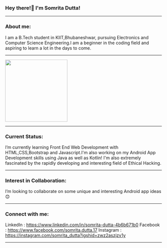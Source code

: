 ### Hey there!👋 I'm Somrita Dutta!

***

### About me:
I am a B.Tech student in KIIT,Bhubaneshwar, pursuing Electronics and Computer Science Engineering.I am a beginner in the coding field and aspiring to learn a lot in the days to come. 
***
<img src="https://avatars3.githubusercontent.com/u/63914349?s=460&u=7f8b95f161825a89b62580aa7ffe598dd973447a&v=4" width="200" height = "200">

***
### Current Status:
I’m currently learning Front End Web Development with HTML,CSS,Bootstrap and Javascript.I'm also working on my Android App Development skills using Java as well as Kotlin! I'm also extremely fascinated by the rapidly developing and interesting field of Ethical Hacking.
***
### Interest in Collaboration:
I’m looking to collaborate on some unique and interesting Android app ideas😊
***
### Connect with me:
LinkedIn : https://www.linkedin.com/in/somrita-dutta-4b6b671b0
Facebook : https://www.facebook.com/somrita.dutta.17
Instagram : https://instagram.com/somrita_dutta?igshid=zwz2aszjzv1y

***
